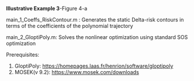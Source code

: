 **Illustrative Example 3**-Figure 4-a


main_1_Coeffs_RiskContour.m : Generates the static Delta-risk contours in terms of the coefficients of the polynomial trajectory

main_2_GloptiPoly.m:  Solves the nonlinear optimization using standard SOS optimization


Prerequisites:
1. GloptiPoly: https://homepages.laas.fr/henrion/software/gloptipoly
2. MOSEK(v 9.2): https://www.mosek.com/downloads


